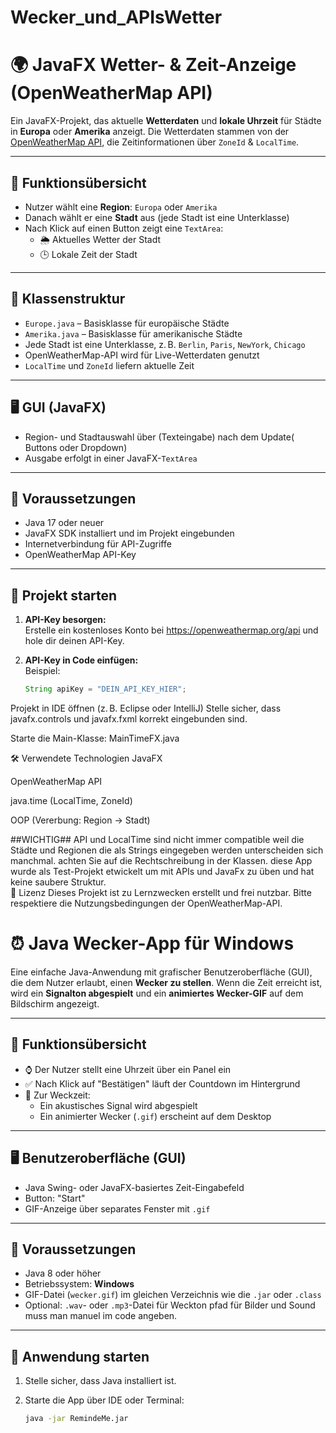 # Wecker_und_APIsWetter
# 🌍 JavaFX Wetter- & Zeit-Anzeige (OpenWeatherMap API)

Ein JavaFX-Projekt, das aktuelle **Wetterdaten** und **lokale Uhrzeit** für Städte in **Europa** oder **Amerika** anzeigt. Die Wetterdaten stammen von der [OpenWeatherMap API](https://openweathermap.org/api), die Zeitinformationen über `ZoneId` & `LocalTime`.

---

## 🧩 Funktionsübersicht

- Nutzer wählt eine **Region**: `Europa` oder `Amerika`
- Danach wählt er eine **Stadt** aus (jede Stadt ist eine Unterklasse)
- Nach Klick auf einen Button zeigt eine `TextArea`:
  - 🌦️ Aktuelles Wetter der Stadt
  - 🕒 Lokale Zeit der Stadt

---

## 🧱 Klassenstruktur

- `Europe.java` – Basisklasse für europäische Städte  
- `Amerika.java` – Basisklasse für amerikanische Städte  
- Jede Stadt ist eine Unterklasse, z. B. `Berlin`, `Paris`, `NewYork`, `Chicago`  
- OpenWeatherMap-API wird für Live-Wetterdaten genutzt  
- `LocalTime` und `ZoneId` liefern aktuelle Zeit

---

## 🖥️ GUI (JavaFX)

- Region- und Stadtauswahl über (Texteingabe) nach dem Update( Buttons oder Dropdown)
- Ausgabe erfolgt in einer JavaFX-`TextArea`


---

## 🔧 Voraussetzungen

- Java 17 oder neuer
- JavaFX SDK installiert und im Projekt eingebunden
- Internetverbindung für API-Zugriffe
- OpenWeatherMap API-Key

---

## 🚀 Projekt starten

1. **API-Key besorgen:**  
   Erstelle ein kostenloses Konto bei https://openweathermap.org/api und hole dir deinen API-Key.

2. **API-Key in Code einfügen:**  
   Beispiel:
   ```java
   String apiKey = "DEIN_API_KEY_HIER";
Projekt in IDE öffnen (z. B. Eclipse oder IntelliJ)
Stelle sicher, dass javafx.controls und javafx.fxml korrekt eingebunden sind.

Starte die Main-Klasse: MainTimeFX.java

🛠 Verwendete Technologien
JavaFX

OpenWeatherMap API

java.time (LocalTime, ZoneId)

OOP (Vererbung: Region → Stadt)

##WICHTIG##
API und LocalTime sind nicht immer compatible weil die Städte und Regionen die als Strings eingegeben werden unterscheiden sich manchmal.
achten Sie auf die Rechtschreibung in der Klassen.
diese App wurde als Test-Projekt etwickelt um mit APIs und JavaFx zu üben und hat keine saubere Struktur.  
📄 Lizenz
Dieses Projekt ist zu Lernzwecken erstellt und frei nutzbar. Bitte respektiere die Nutzungsbedingungen der OpenWeatherMap-API.


# ⏰ Java Wecker-App für Windows

Eine einfache Java-Anwendung mit grafischer Benutzeroberfläche (GUI), die dem Nutzer erlaubt, einen **Wecker zu stellen**. Wenn die Zeit erreicht ist, wird ein **Signalton abgespielt** und ein **animiertes Wecker-GIF** auf dem Bildschirm angezeigt.

---

## 🧩 Funktionsübersicht

- ⌚ Der Nutzer stellt eine Uhrzeit über ein Panel ein
- ✅ Nach Klick auf "Bestätigen" läuft der Countdown im Hintergrund
- 🔔 Zur Weckzeit:
  - Ein akustisches Signal wird abgespielt
  - Ein animierter Wecker (`.gif`) erscheint auf dem Desktop

---

## 🖥️ Benutzeroberfläche (GUI)

- Java Swing- oder JavaFX-basiertes Zeit-Eingabefeld
- Button: "Start"
- GIF-Anzeige über separates Fenster mit `.gif`

---

## 🔧 Voraussetzungen

- Java 8 oder höher
- Betriebssystem: **Windows**
- GIF-Datei (`wecker.gif`) im gleichen Verzeichnis wie die `.jar` oder `.class`
- Optional: `.wav`- oder `.mp3`-Datei für Weckton 
  pfad für Bilder und Sound muss man manuel im code angeben.
---

## 🚀 Anwendung starten

1. Stelle sicher, dass Java installiert ist.
2. Starte die App über IDE oder Terminal:

   ```bash
   java -jar RemindeMe.jar

